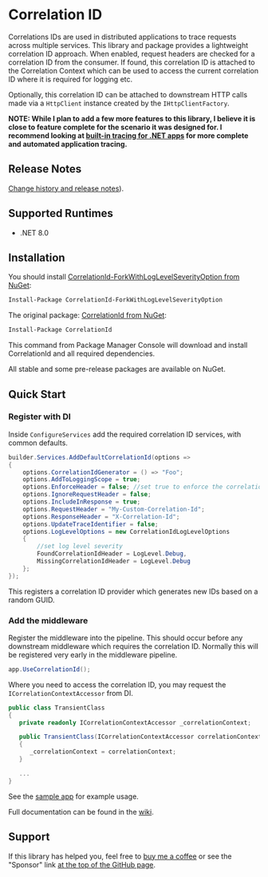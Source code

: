 # Correlation ID

Correlations IDs are used in distributed applications to trace requests across multiple services. This library and package provides a lightweight correlation ID approach. When enabled, request headers are checked for a correlation ID from the consumer. If found, this correlation ID is attached to the Correlation Context which can be used to access the current correlation ID where it is required for logging etc.

Optionally, this correlation ID can be attached to downstream HTTP calls made via a `HttpClient` instance created by the `IHttpClientFactory`.

**NOTE: While I plan to add a few more features to this library, I believe it is close to feature complete for the scenario it was designed for. I recommend looking at [built-in tracing for .NET apps](https://devblogs.microsoft.com/aspnet/observability-asp-net-core-apps/#adding-tracing-to-a-net-core-application) for more complete and automated application tracing.**

## Release Notes

[Change history and release notes](https://github.com/leandro-cervelin/CorrelationId/blob/main/docs/releasenotes.md)).

## Supported Runtimes
- .NET 8.0

## Installation

You should install [CorrelationId-ForkWithLogLevelSeverityOption from NuGet](https://www.nuget.org/packages/CorrelationId-ForkWithLogLevelSeverityOption):
```ps
Install-Package CorrelationId-ForkWithLogLevelSeverityOption
```

The original package: [CorrelationId from NuGet](https://www.nuget.org/packages/CorrelationId/):

```ps
Install-Package CorrelationId
```

This command from Package Manager Console will download and install CorrelationId and all required dependencies.

All stable and some pre-release packages are available on NuGet. 

## Quick Start

### Register with DI

Inside `ConfigureServices` add the required correlation ID services, with common defaults.

```csharp
builder.Services.AddDefaultCorrelationId(options =>
{
    options.CorrelationIdGenerator = () => "Foo";
    options.AddToLoggingScope = true;
    options.EnforceHeader = false; //set true to enforce the correlation ID
    options.IgnoreRequestHeader = false;
    options.IncludeInResponse = true;
    options.RequestHeader = "My-Custom-Correlation-Id";
    options.ResponseHeader = "X-Correlation-Id";
    options.UpdateTraceIdentifier = false;
    options.LogLevelOptions = new CorrelationIdLogLevelOptions
    {
        //set log level severity
        FoundCorrelationIdHeader = LogLevel.Debug,
        MissingCorrelationIdHeader = LogLevel.Debug
    };
});
```

This registers a correlation ID provider which generates new IDs based on a random GUID.

### Add the middleware

Register the middleware into the pipeline. This should occur before any downstream middleware which requires the correlation ID. Normally this will be registered very early in the middleware pipeline.

```csharp
app.UseCorrelationId();
```

Where you need to access the correlation ID, you may request the `ICorrelationContextAccessor` from DI.

```csharp
public class TransientClass
{
   private readonly ICorrelationContextAccessor _correlationContext;

   public TransientClass(ICorrelationContextAccessor correlationContext)
   {
	  _correlationContext = correlationContext;
   }

   ...
}
```

See the [sample app](https://github.com/leandro-cervelin/CorrelationId/tree/main/samples/MvcSample) for example usage.

Full documentation can be found in the [wiki](https://github.com/leandro-cervelin/CorrelationId/wiki).

## Support

If this library has helped you, feel free to [buy me a coffee](https://www.buymeacoffee.com/stevejgordon) or see the "Sponsor" link [at the top of the GitHub page](https://github.com/stevejgordon/CorrelationId).
